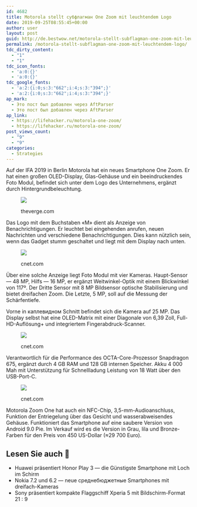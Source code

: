 ```yaml
---
id: 4682
title: Motorola stellt субфлагман One Zoom mit leuchtendem Logo
date: 2019-09-25T08:55:45+00:00
author: user
layout: post
guid: http://de.bestwow.net/motorola-stellt-subflagman-one-zoom-mit-leuchtendem-logo/
permalink: /motorola-stellt-subflagman-one-zoom-mit-leuchtendem-logo/
tdc_dirty_content:
  - "1"
  - "1"
tdc_icon_fonts:
  - 'a:0:{}'
  - 'a:0:{}'
tdc_google_fonts:
  - 'a:2:{i:0;s:3:"662";i:4;s:3:"394";}'
  - 'a:2:{i:0;s:3:"662";i:4;s:3:"394";}'
ap_mark:
  - Это пост был добавлен через AftParser
  - Это пост был добавлен через AftParser
ap_link:
  - https://lifehacker.ru/motorola-one-zoom/
  - https://lifehacker.ru/motorola-one-zoom/
post_views_count:
  - "9"
  - "9"
categories:
  - Strategies
---
```

Auf der IFA 2019 in Berlin Motorola hat ein neues Smartphone One Zoom. Er hat einen großen OLED-Display, Glas-Gehäuse und ein beeindruckendes Foto Modul, befindet sich unter dem Logo des Unternehmens, ergänzt durch Hintergrundbeleuchtung.<figure>

![](http://de.bestwow.net/wp-content/uploads/2019/09/motorola-predstavila-subflagman-one-zoom-so-svetyaschimsya-logotipom-1.jpg) <figcaption>theverge.com</figcaption></figure> 

Das Logo mit dem Buchstaben «M» dient als Anzeige von Benachrichtigungen. Er leuchtet bei eingehenden anrufen, neuen Nachrichten und verschiedene Benachrichtigungen. Dies kann nützlich sein, wenn das Gadget stumm geschaltet und liegt mit dem Display nach unten.<figure>

![](http://de.bestwow.net/wp-content/uploads/2019/09/motorola-predstavila-subflagman-one-zoom-so-svetyaschimsya-logotipom-2.jpg) <figcaption>cnet.com</figcaption></figure> 

Über eine solche Anzeige liegt Foto Modul mit vier Kameras. Haupt-Sensor — 48 MP, Hilfs — 16 MP, er ergänzt Weitwinkel-Optik mit einem Blickwinkel von 117º. Der Dritte Sensor mit 8 MP Bildsensor optische Stabilisierung und bietet dreifachen Zoom. Die Letzte, 5 MP, soll auf die Messung der Schärfentiefe.

Vorne in каплевидном Schnitt befindet sich die Kamera auf 25 MP. Das Display selbst hat eine OLED-Matrix mit einer Diagonale von 6,39 Zoll, Full-HD-Auflösung+ und integriertem Fingerabdruck-Scanner.<figure>

![](http://de.bestwow.net/wp-content/uploads/2019/09/motorola-predstavila-subflagman-one-zoom-so-svetyaschimsya-logotipom-3.jpg) <figcaption>cnet.com</figcaption></figure> 

Verantwortlich für die Performance des OCTA-Core-Prozessor Snapdragon 675, ergänzt durch 4 GB RAM und 128 GB internen Speicher. Akku 4 000 Mah mit Unterstützung für Schnellladung Leistung von 18 Watt über den USB-Port-C.<figure>

![](http://de.bestwow.net/wp-content/uploads/2019/09/motorola-predstavila-subflagman-one-zoom-so-svetyaschimsya-logotipom-4.jpg) <figcaption>cnet.com</figcaption></figure> 

Motorola Zoom One hat auch ein NFC-Chip, 3,5-mm-Audioanschluss, Funktion der Entriegelung über das Gesicht und wasserabweisendes Gehäuse. Funktioniert das Smartphone auf eine saubere Version von Android 9.0 Pie. Im Verkauf wird es die Version in Grau, lila und Bronze-Farben für den Preis von 450 US-Dollar (≈29 700 Euro).

<div>
  <h2 class="read-also__title">
    <span>Lesen Sie auch</span> <span>🧐 </span>
  </h2>
  
  <ul class="read-also__list">
    <li>
      Huawei präsentiert Honor Play 3 — die Günstigste Smartphone mit Loch im Schirm
    </li>
    <li>
      Nokia 7.2 und 6.2 — neue среднебюджетные Smartphones mit dreifach-Kameras
    </li>
    <li>
      Sony präsentiert kompakte Flaggschiff Xperia 5 mit Bildschirm-Format 21 : 9
    </li>
  </ul>
</div>